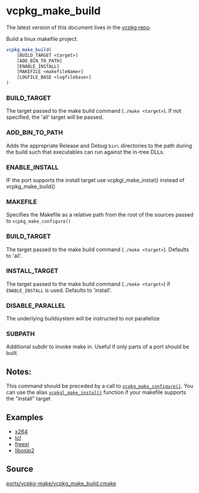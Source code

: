 # vcpkg_make_build

The latest version of this document lives in the [vcpkg repo](https://github.com/Microsoft/vcpkg/blob/master/docs/maintainers/ports/vcpkg-make/vcpkg_make_build.md).

Build a linux makefile project.

```cmake
vcpkg_make_build(
    [BUILD_TARGET <target>]
    [ADD_BIN_TO_PATH]
    [ENABLE_INSTALL]
    [MAKEFILE <makefileName>]
    [LOGFILE_BASE <logfilebase>]
)
```

### BUILD_TARGET
The target passed to the make build command (`./make <target>`). If not specified, the 'all' target will
be passed.

### ADD_BIN_TO_PATH
Adds the appropriate Release and Debug `bin\` directories to the path during the build such that executables can run against the in-tree DLLs.

### ENABLE_INSTALL
IF the port supports the install target use vcpkgl_make_instal() instead of vcpkg_make_build()

### MAKEFILE
Specifies the Makefile as a relative path from the root of the sources passed to `vcpkg_make_configure()`

### BUILD_TARGET
The target passed to the make build command (`./make <target>`). Defaults to 'all'.

### INSTALL_TARGET
The target passed to the make build command (`./make <target>`) if `ENABLE_INSTALL` is used. Defaults to 'install'.

### DISABLE_PARALLEL
The underlying buildsystem will be instructed to not parallelize

### SUBPATH
Additional subdir to invoke make in. Useful if only parts of a port should be built. 

## Notes:
This command should be preceded by a call to [`vcpkg_make_configure()`](vcpkg_make_configure.md).
You can use the alias [`vcpkgl_make_instal()`](vcpkgl_make_instal.md) function if your makefile supports the
"install" target

## Examples

* [x264](https://github.com/Microsoft/vcpkg/blob/master/ports/x264/portfile.cmake)
* [tcl](https://github.com/Microsoft/vcpkg/blob/master/ports/tcl/portfile.cmake)
* [freexl](https://github.com/Microsoft/vcpkg/blob/master/ports/freexl/portfile.cmake)
* [libosip2](https://github.com/Microsoft/vcpkg/blob/master/ports/libosip2/portfile.cmake)

## Source
[ports/vcpkg-make/vcpkg\_make\_build.cmake](https://github.com/Microsoft/vcpkg/blob/master/ports/vcpkg-make/vcpkg_make_build.cmake)
